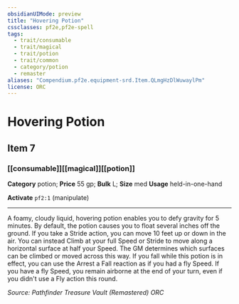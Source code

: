 ```yaml
---
obsidianUIMode: preview
title: "Hovering Potion"
cssclasses: pf2e,pf2e-spell
tags:
  - trait/consumable
  - trait/magical
  - trait/potion
  - trait/common
  - category/potion
  - remaster
aliases: "Compendium.pf2e.equipment-srd.Item.QLmgHzDlWuwaylPm"
license: ORC
---
```

# Hovering Potion
## Item 7
### [[consumable]][[magical]][[potion]]

**Category** potion; 
**Price** 55 gp; 
**Bulk** L; **Size** med
**Usage** held-in-one-hand

**Activate** `pf2:1` (manipulate)

* * *

A foamy, cloudy liquid, hovering potion enables you to defy gravity for 5 minutes. By default, the potion causes you to float several inches off the ground. If you take a Stride action, you can move 10 feet up or down in the air. You can instead Climb at your full Speed or Stride to move along a horizontal surface at half your Speed. The GM determines which surfaces can be climbed or moved across this way. If you fall while this potion is in effect, you can use the Arrest a Fall reaction as if you had a fly Speed. If you have a fly Speed, you remain airborne at the end of your turn, even if you didn't use a Fly action this round.

*Source: Pathfinder Treasure Vault (Remastered)*
*ORC*